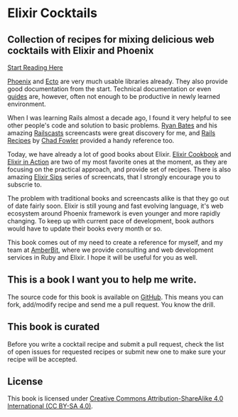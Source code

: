 # Elixir Cocktails

## Collection of recipes for mixing delicious web cocktails with Elixir and Phoenix

[Start Reading Here](https://www.amberbit.com/elixir-cocktails/)

[Phoenix](https://github.com/phoenixframework/phoenix) and [Ecto](https://github.com/elixir-lang/ecto)
are very much usable libraries already. They
also provide good documentation from the start. Technical documentation
or even [guides](http://www.phoenixframework.org/docs/overview) are, however,
often not enough to be productive in newly learned environment.

When I was learning Rails almost a decade ago, I found it very helpful
to see other people's code and solution to basic problems.
[Ryan Bates](https://twitter.com/rbates) and his amazing [Railscasts](http://railscasts.com)
screencasts were great discovery for me, and [Rails
Recipes](https://pragprog.com/book/fr_rr/rails-recipes) by [Chad
Fowler](https://twitter.com/chadfowler) provided a handy reference too.

Today, we have already a lot of good books about Elixir. [Elixir
Cookbook](https://www.packtpub.com/application-development/elixir-cookbook)
and [Elixir in Action](http://www.manning.com/juric/) are two of my most
favorite ones at the moment, as they are focusing on the practical
approach, and provide set of recipes. There is also amazing [Elixir
Sips](http://elixirsips.com/) series of screencats, that I strongly
encourage you to subscrie to.

The problem with traditional books and screencasts alike is that they
go out of date fairly soon. Elixir is still young and fast evolving
language, it's web ecosystem around Phoenix framework is even younger
and more rapidly changing. To keep up with current pace of development,
book authors would have to update their books every month or so.

This book comes out of my need to create a reference for myself, and my
team at [AmberBit](https://www.amberbit.com), where we provide
consulting and web development services in Ruby and Elixir. I hope it will be useful
for you as well.

## This is a book I want you to help me write.

The source code for this book is available on
[GitHub](https://github.com/amberbit/elixir-cocktails). This means you
can fork, add/modify recipe and send me a pull request. You know the
drill.

## This book is curated

Before you write a cocktail recipe and submit a pull request, check the list of
open issues for requested recipes or submit new one to make sure your
recipe will be accepted.

## License

This book is licensed under [Creative Commons Attribution-ShareAlike 4.0 International (CC
BY-SA 4.0)](https://creativecommons.org/licenses/by-sa/4.0/legalcode).


